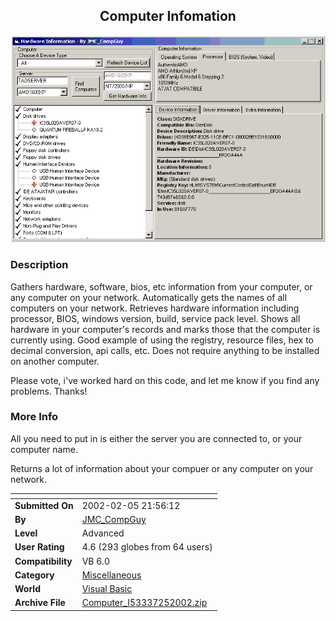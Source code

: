 ﻿<div align="center">

## Computer Infomation

<img src="PIC20022520447828.gif">
</div>

### Description

Gathers hardware, software, bios, etc information from your computer, or any computer on your network. Automatically gets the names of all computers on your network. Retrieves hardware information including processor, BIOS, windows version, build, service pack level. Shows all hardware in your computer's records and marks those that the computer is currently using. Good example of using the registry, resource files, hex to decimal conversion, api calls, etc. Does not require anything to be installed on another computer.

Please vote, i've worked hard on this code, and let me know if you find any problems. Thanks!
 
### More Info
 
All you need to put in is either the server you are connected to, or your computer name.

Returns a lot of information about your compuer or any computer on your network.


<span>             |<span>
---                |---
**Submitted On**   |2002-02-05 21:56:12
**By**             |[JMC\_CompGuy](https://github.com/Planet-Source-Code/PSCIndex/blob/master/ByAuthor/jmc-compguy.md)
**Level**          |Advanced
**User Rating**    |4.6 (293 globes from 64 users)
**Compatibility**  |VB 6\.0
**Category**       |[Miscellaneous](https://github.com/Planet-Source-Code/PSCIndex/blob/master/ByCategory/miscellaneous__1-1.md)
**World**          |[Visual Basic](https://github.com/Planet-Source-Code/PSCIndex/blob/master/ByWorld/visual-basic.md)
**Archive File**   |[Computer\_I53337252002\.zip](https://github.com/Planet-Source-Code/jmc-compguy-computer-infomation__1-31520/archive/master.zip)








